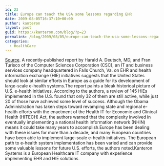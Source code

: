 ```yaml
---
id: 23
title: Europe can teach the USA some lessons regarding EHR
date: 2009-08-05T16:37:10+00:00
author: kanteron
layout: post
guid: https://kanteron.com/blog/?p=23
permalink: /blog/2009/08/05/europe-can-teach-the-usa-some-lessons-regarding-ehr/
categories:
  - HealthCare
---
```

<a href="https://www.healthimaging.com/index.php?option=com_articles&view=article&id=18260" title="https://www.healthimaging.com/index.php?option=com_articles&view=article&id=18260" target="_blank">Source</a>. A recently-published report by Harald A. Deutsch, MD, and Fran Turisco of the Computer Sciences Corporation (CSC), an IT and business services company headquartered in Falls Church, Va. on EHR and health information exchange (HIE) initiatives suggests that the United States should look at similar efforts in Europe as a guide for its development of large-scale e-health systems.The report paints a bleak historical picture of U.S. e-health initiatives. According to the authors, a review of 145 HIEs implemented in the U.S. found that only 32 of them are still active, while just 20 of those have achieved some level of success. Although the Obama Administration has taken steps toward revamping state and regional e-health efforts with the enactment of the Health IT for Economic and Clinical Health (HITECH) Act, the authors warned that the complexity involved in eventually implementing a national health information network (NHIN) means it could take many years to accomplish.Europe has been dealing with these issues for more than a decade, and many European countries have been able to implement large-scale e-health initiatives. The European path to e-health system implementation has been varied and can provide some valuable lessons for future U.S. efforts, the authors noted.Kanteron Systems is a European Healthcare IT company with experience implementing EHR and HIE solutions.